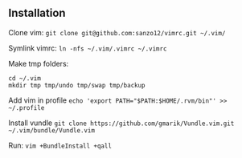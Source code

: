 ## Installation

Clone vim:
`git clone git@github.com:sanzo12/vimrc.git ~/.vim/`

Symlink vimrc:
`ln -nfs ~/.vim/.vimrc ~/.vimrc`

Make tmp folders:
```
cd ~/.vim
mkdir tmp tmp/undo tmp/swap tmp/backup
```

Add vim in profile
`echo 'export PATH="$PATH:$HOME/.rvm/bin"' >> ~/.profile`

Install vundle
`git clone https://github.com/gmarik/Vundle.vim.git ~/.vim/bundle/Vundle.vim`

Run:
`vim +BundleInstall +qall`
